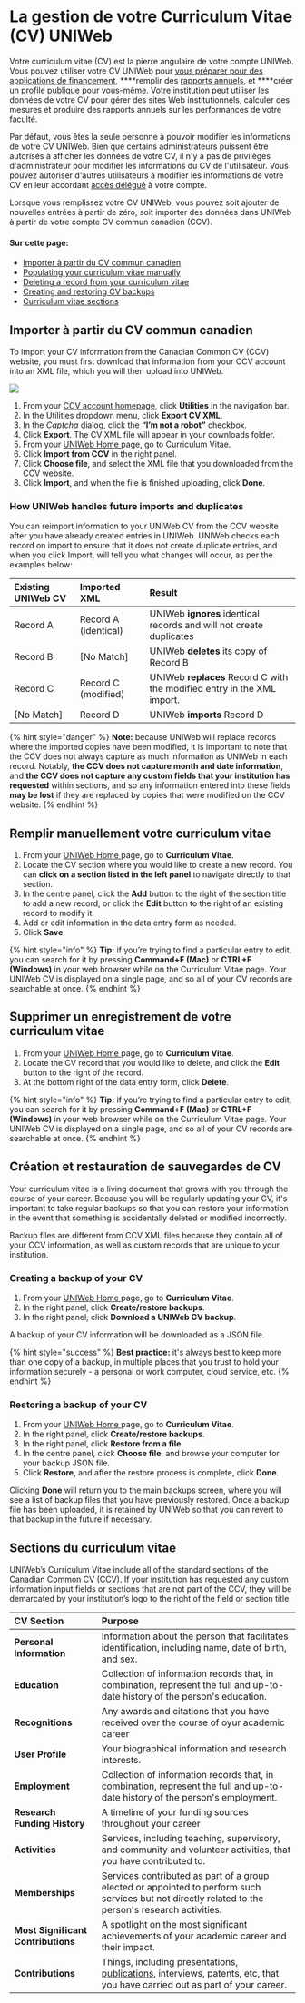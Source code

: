 # La gestion de votre Curriculum Vitae \(CV\) UNIWeb

Votre curriculum vitae \(CV\) est la pierre angulaire de votre compte UNIWeb. Vous pouvez utiliser votre CV UNIWeb pour [vous préparer pour des applications de financement](applying-for-funding-with-the-canadian-common-cv.md), ****remplir des [rapports annuels](downloading-cvs-and-reports.md#downloading-your-own-cv-and-report-files), et ****créer un [profile publique](../networking-on-uniweb/filling-out-your-public-profile.md#filling-out-your-public-profile-automatically-using-your-cv) pour vous-même. Votre institution peut utiliser les données de votre CV pour gérer des sites Web institutionnels, calculer des mesures et produire des rapports annuels sur les performances de votre faculté.

Par défaut, vous êtes la seule personne à pouvoir modifier les informations de votre CV UNIWeb. Bien que certains administrateurs puissent être autorisés à afficher les données de votre CV, il n'y a pas de privilèges d'administrateur pour modifier les informations du CV de l'utilisateur. Vous pouvez autoriser d'autres utilisateurs à modifier les informations de votre CV en leur accordant [accès délégué](../uniweb-accounts/access-control/delegate-access.md#granting-delegate-access) à votre compte.

Lorsque vous remplissez votre CV UNIWeb, vous pouvez soit ajouter de nouvelles entrées à partir de zéro, soit importer des données dans UNIWeb à partir de votre compte CV commun canadien \(CCV\).

#### Sur cette page:

* [Importer à partir du CV commun canadien](your-uniweb-curriculum-vitae-cv.md#importing-from-the-canadian-common-cv)
* [Populating your curriculum vitae manually](your-uniweb-curriculum-vitae-cv.md#populating-your-curriculum-vitae-manually)
* [Deleting a record from your curriculum vitae](your-uniweb-curriculum-vitae-cv.md#deleting-a-record-from-your-curriculum-vitae)
* [Creating and restoring CV backups](your-uniweb-curriculum-vitae-cv.md#creating-and-restoring-cv-backups)
* [Curriculum vitae sections](your-uniweb-curriculum-vitae-cv.md#curriculum-vitae-sections)

## Importer à partir du CV commun canadien 

To import your CV information from the Canadian Common CV \(CCV\) website, you must first download that information from your CCV account into an XML file, which you will then upload into UNIWeb.

![](../.gitbook/assets/screencast-2019-10-20-13-05-31.gif)

1. From your [CCV account homepage](https://ccv-cvc.ca), click **Utilities** in the navigation bar.
2. In the Utilities dropdown menu, click **Export CV XML**.
3. In the _Captcha_ dialog, click the **“I’m not a robot”** checkbox.
4. Click **Export**. The CV XML file will appear in your downloads folder.
5. From your [UNIWeb Home ](../navigating-uniweb/the-home-page.md)page, go to Curriculum Vitae.
6. Click **Import from CCV** in the right panel.
7. Click **Choose file**, and select the XML file that you downloaded from the CCV website.
8. Click **Import**, and when the file is finished uploading, click **Done**. 

### How UNIWeb handles future imports and duplicates

You can reimport information to your UNIWeb CV from the CCV website after you have already created entries in UNIWeb. UNIWeb checks each record on import to ensure that it does not create duplicate entries, and when you click Import, will tell you what changes will occur, as per the examples below:

| Existing UNIWeb CV | Imported XML | Result |
| :--- | :--- | :--- |
| Record A | Record A \(identical\) | UNIWeb **ignores** identical records and will not create duplicates |
| Record B | \[No Match\] | UNIWeb **deletes** its copy of Record B |
| Record C | Record C \(modified\) | UNIWeb **replaces** Record C with the modified entry in the XML import. |
| \[No Match\] | Record D | UNIWeb **imports** Record D |

{% hint style="danger" %}
**Note:** because UNIWeb will replace records where the imported copies have been modified, it is important to note that the CCV does not always capture as much information as UNIWeb in each record. Notably, **the CCV does not capture month and date information**, and **the CCV does not capture any custom fields that your institution has requested** within sections, and so any information entered into these fields **may be lost** if they are replaced by copies that were modified on the CCV website.
{% endhint %}

## **Remplir manuellement votre curriculum vitae**

1. From your [UNIWeb Home ](../navigating-uniweb/the-home-page.md)page, go to **Curriculum Vitae**.
2. Locate the CV section where you would like to create a new record. You can **click on a section listed in the left panel** to navigate directly to that section.
3. In the centre panel, click the **Add** button to the right of the section title to add a new record, or click the **Edit** button to the right of an existing record to modify it.
4. Add or edit information in the data entry form as needed.
5. Click **Save**.

{% hint style="info" %}
**Tip:** if you’re trying to find a particular entry to edit, you can search for it by pressing **Command+F \(Mac\)** or **CTRL+F \(Windows\)** in your web browser while on the Curriculum Vitae page. Your UNIWeb CV is displayed on a single page, and so all of your CV records are searchable at once.
{% endhint %}

## **Supprimer un enregistrement de votre curriculum vitae**

1. From your [UNIWeb Home ](../navigating-uniweb/the-home-page.md)page, go to **Curriculum Vitae**.
2. Locate the CV record that you would like to delete, and click the **Edit** button to the right of the record.
3. At the bottom right of the data entry form, click **Delete**.

{% hint style="info" %}
**Tip:** if you’re trying to find a particular entry to edit, you can search for it by pressing **Command+F \(Mac\)** or **CTRL+F \(Windows\)** in your web browser while on the Curriculum Vitae page. Your UNIWeb CV is displayed on a single page, and so all of your CV records are searchable at once.
{% endhint %}

## **Création et restauration de sauvegardes de CV**

Your curriculum vitae is a living document that grows with you through the course of your career. Because you will be regularly updating your CV, it's important to take regular backups so that you can restore your information in the event that something is accidentally deleted or modified incorrectly.

Backup files are different from CCV XML files because they contain all of your CCV information, as well as custom records that are unique to your institution.

### Creating a backup of your CV

1. From your [UNIWeb Home ](../navigating-uniweb/the-home-page.md)page, go to **Curriculum Vitae**.
2. In the right panel, click **Create/restore backups**.
3. In the right panel, click **Download a UNIWeb CV backup**.

A backup of your CV information will be downloaded as a JSON file. 

{% hint style="success" %}
**Best practice:** it's always best to keep more than one copy of a backup, in multiple places that you trust to hold your information securely - a personal or work computer, cloud service, etc.
{% endhint %}

### Restoring a backup of your CV

1. From your [UNIWeb Home ](../navigating-uniweb/the-home-page.md)page, go to **Curriculum Vitae**.
2. In the right panel, click **Create/restore backups**.
3. In the right panel, click **Restore from a file**.
4. In the centre panel, click **Choose file**, and browse your computer for your backup JSON file.
5. Click **Restore**, and after the restore process is complete, click **Done**.

Clicking **Done** will return you to the main backups screen, where you will see a list of backup files that you have previously restored. Once a backup file has been uploaded, it is retained by UNIWeb so that you can revert to that backup in the future if necessary.

## **Sections du curriculum vitae**

UNIWeb’s Curriculum Vitae include all of the standard sections of the Canadian Common CV \(CCV\). If your institution has requested any custom information input fields or sections that are not part of the CCV, they will be demarcated by your institution’s logo to the right of the field or section title.

| CV Section | Purpose |
| :--- | :--- |
| **Personal Information** | Information about the person that facilitates identification, including name, date of birth, and sex. |
| **Education** | Collection of information records that, in combination, represent the full and up-to-date history of the person's education. |
| **Recognitions** | Any awards and citations that you have received over the course of oyur academic career |
| **User Profile** | Your biographical information and research interests. |
| **Employment** | Collection of information records that, in combination, represent the full and up-to-date history of the person's employment. |
| **Research Funding History** | A timeline of your funding sources throughout your career |
| **Activities** | Services, including teaching, supervisory, and community and volunteer activities, that you have contributed to. |
| **Memberships** | Services contributed as part of a group elected or appointed to perform such services but not directly related to the person's research activities. |
| **Most Significant Contributions** | A spotlight on the most significant achievements of your academic career and their impact. |
| **Contributions** | Things, including presentations, [publications](publications-1.md), interviews, patents, etc, that you have carried out as part of your career.  |




